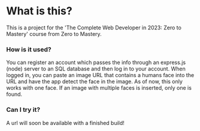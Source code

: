 # What is this?

This is a project for the 'The Complete Web Developer in 2023: Zero to Mastery' course from Zero to Mastery.

### How is it used?

You can register an account which passes the info through an express.js (node) server to an SQL database and then log in to your account. When logged in, you can paste an image URL that contains a humans face into the URL and have the app detect the face in the image. As of now, this only works with one face. If an image with multiple faces is inserted, only one is found.

### Can I try it?

A url will soon be available with a finished build!